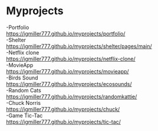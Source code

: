 # Myprojects
-Portfolio\
https://igmiller777.github.io/myprojects/portfolio/ \
-Shelter\
https://igmiller777.github.io/myprojects/shelter/pages/main/ \
-Netflix clone \
https://igmiller777.github.io/myprojects/netflix-clone/ \
-MovieApp\
https://igmiller777.github.io/myprojects/movieapp/ \
-Birds Sound\
https://igmiller777.github.io/myprojects/ecosounds/ \
-Random Cats\
https://igmiller777.github.io/myprojects/randomkattie/ \
-Chuck Norris\
https://igmiller777.github.io/myprojects/chuck/ \
-Game Tic-Tac\
https://igmiller777.github.io/myprojects/tic-tac/

